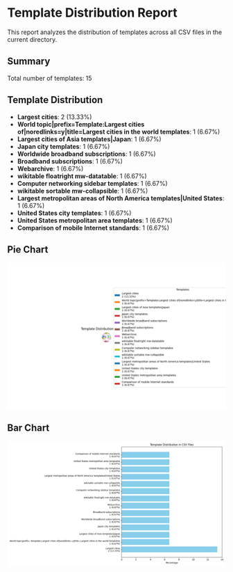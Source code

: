 # Template Distribution Report
This report analyzes the distribution of templates across all CSV files in the current directory.

## Summary
Total number of templates: 15

## Template Distribution
- **Largest cities**: 2 (13.33%)
- **World topic|prefix=Template:Largest cities of|noredlinks=y|title=Largest cities in the world templates**: 1 (6.67%)
- **Largest cities of Asia templates|Japan**: 1 (6.67%)
- **Japan city templates**: 1 (6.67%)
- **Worldwide broadband subscriptions**: 1 (6.67%)
- **Broadband subscriptions**: 1 (6.67%)
- **Webarchive**: 1 (6.67%)
- **wikitable floatright mw-datatable**: 1 (6.67%)
- **Computer networking sidebar templates**: 1 (6.67%)
- **wikitable sortable mw-collapsible**: 1 (6.67%)
- **Largest metropolitan areas of North America templates|United States**: 1 (6.67%)
- **United States city templates**: 1 (6.67%)
- **United States metropolitan area templates**: 1 (6.67%)
- **Comparison of mobile Internet standards**: 1 (6.67%)

## Pie Chart
![Template Distribution Pie Chart](template_distribution_pie_chart.png)

## Bar Chart
![Template Distribution Bar Chart](template_distribution_bar_chart.png)
